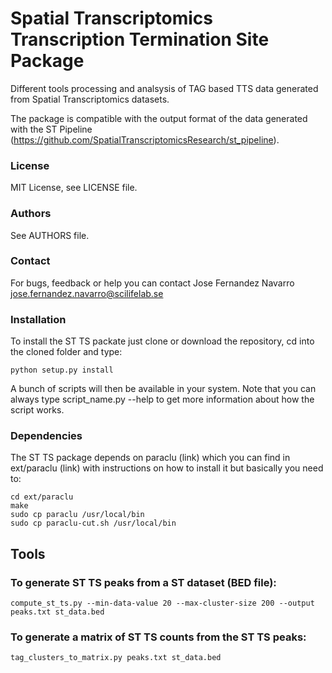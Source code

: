 # Spatial Transcriptomics Transcription Termination Site Package

Different tools processing and analsysis of TAG based TTS data generated from Spatial Transcriptomics datasets.

The package is compatible with the output format of the data generated with the ST Pipeline (https://github.com/SpatialTranscriptomicsResearch/st_pipeline).

### License
MIT License, see LICENSE file.

### Authors
See AUTHORS file.

### Contact
For bugs, feedback or help you can contact Jose Fernandez Navarro <jose.fernandez.navarro@scilifelab.se>

### Installation

To install the ST TS packate just clone or download the repository, cd into the cloned folder and type:

    python setup.py install
    
A bunch of scripts will then be available in your system.
Note that you can always type script_name.py --help to get more information
about how the script works.

### Dependencies

The ST TS package depends on paraclu (link) which you can find
in ext/paraclu (link) with instructions on how to install it but basically you need to:

    cd ext/paraclu
    make
    sudo cp paraclu /usr/local/bin
    sudo cp paraclu-cut.sh /usr/local/bin
    
## Tools

### To generate ST TS peaks from a ST dataset (BED file):

    compute_st_ts.py --min-data-value 20 --max-cluster-size 200 --output peaks.txt st_data.bed
    
### To generate a matrix of ST TS counts from the ST TS peaks:

    tag_clusters_to_matrix.py peaks.txt st_data.bed
    


